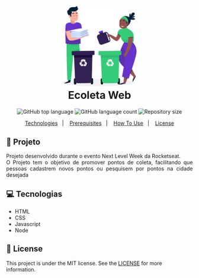 <h1 align="center">
   <img  width="200px" alt="ecoleta image" src="public/assets/image-github.png"/>
    <br>
    Ecoleta Web
</h1>

<p align="center">
  <img alt="GitHub top language" src="https://img.shields.io/github/languages/top/pedromartinscap/ecoleta">
  
  <img alt="GitHub language count" src="https://img.shields.io/github/languages/count/pedromartinscap/ecoleta">
     
  <img alt="Repository size" src="https://img.shields.io/github/repo-size/pedromartinscap/ecoleta">

</p>

<p align="center">
  <a href="#Tecnologias">Technologies</a>&nbsp;&nbsp;&nbsp;|&nbsp;&nbsp;&nbsp;
  <a href="#warning-prerequisites">Prerequisites</a>&nbsp;&nbsp;&nbsp;|&nbsp;&nbsp;&nbsp;
  <a href="#information_source-how-to-use">How To Use</a>&nbsp;&nbsp;&nbsp;|&nbsp;&nbsp;&nbsp;
  <a href="#memo-license">License</a>
</p>

## :green_book: Projeto

<p align="justify"> 
Projeto desenvolvido durante o evento Next Level Week da Rocketseat. <br>
O Projeto tem o objetivo de promover pontos de coleta, facilitando que pessoas cadastrem novos pontos ou pesquisem por pontos na cidade desejada 
</p>

## :computer: Tecnologias

- HTML
- CSS
- Javascript
- Node

## :memo: License
This project is under the MIT license. See the [LICENSE](https://github.com/lukemorales/nubank-react-native/blob/master/LICENSE) for more information.
